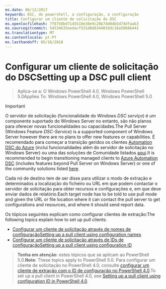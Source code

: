 ```yaml
---
ms.date: 06/12/2017
keywords: DSC, do powershell, a configuração, a configuração
title: Configurar um cliente de solicitação do DSC
ms.openlocfilehash: 7f8758bd7145518e30e9c28b74d0db5d74dfaab3
ms.sourcegitcommit: 54534635eedacf531d8d6344019dc16a50b8b441
ms.translationtype: MT
ms.contentlocale: pt-PT
ms.lasthandoff: 05/16/2018
---
```

# <a name="setting-up-a-dsc-pull-client"></a><span data-ttu-id="936fc-103">Configurar um cliente de solicitação do DSC</span><span class="sxs-lookup"><span data-stu-id="936fc-103">Setting up a DSC pull client</span></span>

> <span data-ttu-id="936fc-104">Aplica-se a: O Windows PowerShell 4.0, Windows PowerShell 5.0</span><span class="sxs-lookup"><span data-stu-id="936fc-104">Applies To: Windows PowerShell 4.0, Windows PowerShell 5.0</span></span>

> [!IMPORTANT]
> <span data-ttu-id="936fc-105">O servidor de solicitação (funcionalidade do Windows *DSC serviço*) é um componente suportado do Windows Server no entanto, são não planos para oferecer novas funcionalidades ou capacidades.</span><span class="sxs-lookup"><span data-stu-id="936fc-105">The Pull Server (Windows Feature *DSC-Service*) is a supported component of Windows Server however there are no plans to offer new features or capabilities.</span></span> <span data-ttu-id="936fc-106">É recomendado para começar a transição geridos os clientes [Automation DSC do Azure](/azure/automation/automation-dsc-getting-started) (inclui funcionalidades além do servidor de solicitação no Windows Server) ou uma das soluções de Comunidade listados [aqui](pullserver.md#community-solutions-for-pull-service).</span><span class="sxs-lookup"><span data-stu-id="936fc-106">It is recommended to begin transitioning managed clients to [Azure Automation DSC](/azure/automation/automation-dsc-getting-started) (includes features beyond Pull Server on Windows Server) or one of the community solutions listed [here](pullserver.md#community-solutions-for-pull-service).</span></span>

<span data-ttu-id="936fc-107">Cada nó de destino tem de ser disse para utilizar o modo de extração e determinados a localização do ficheiro ou URL em que podem contactar o servidor de solicitação para obter recursos e configurações e, em que deve enviar dados de relatório.</span><span class="sxs-lookup"><span data-stu-id="936fc-107">Each target node has to be told to use pull mode and given the URL or file location where it can contact the pull server to get configurations and resources, and where it should send report data.</span></span>

<span data-ttu-id="936fc-108">Os tópicos seguintes explicam como configurar clientes de extração:</span><span class="sxs-lookup"><span data-stu-id="936fc-108">The following topics explain how to set up pull clients:</span></span>

* [<span data-ttu-id="936fc-109">Configurar um cliente de solicitação através de nomes de configuração</span><span class="sxs-lookup"><span data-stu-id="936fc-109">Setting up a pull client using configuration names</span></span>](pullClientConfigNames.md)
* [<span data-ttu-id="936fc-110">Configurar um cliente de solicitação através de IDs de configuração</span><span class="sxs-lookup"><span data-stu-id="936fc-110">Setting up a pull client using configuration ID</span></span>](pullClientConfigID.md)

> <span data-ttu-id="936fc-111">**Tenha em atenção**: estes tópicos que se aplicam ao PowerShell 5.0.</span><span class="sxs-lookup"><span data-stu-id="936fc-111">**Note**: These topics apply to PowerShell 5.0.</span></span> <span data-ttu-id="936fc-112">Para configurar um cliente de solicitação no PowerShell 4.0, consulte [configurar um cliente de extração com o ID de configuração no PowerShell 4.0](pullClientConfigID4.md).</span><span class="sxs-lookup"><span data-stu-id="936fc-112">To set up a pull client in PowerShell 4.0, see [Setting up a pull client using configuration ID in PowerShell 4.0](pullClientConfigID4.md).</span></span>